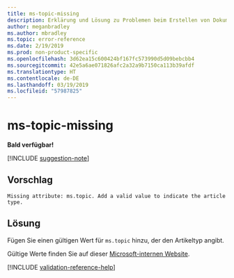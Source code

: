 ```yaml
---
title: ms-topic-missing
description: Erklärung und Lösung zu Problemen beim Erstellen von Dokumentationsartikeln – ms-topic-missing
author: meganbradley
ms.author: mbradley
ms.topic: error-reference
ms.date: 2/19/2019
ms.prod: non-product-specific
ms.openlocfilehash: 3d62ea15c600424bf167fc573990d5d09bebcbb4
ms.sourcegitcommit: 42e5a6ae071826afc2a32a9b7150ca113b39afdf
ms.translationtype: HT
ms.contentlocale: de-DE
ms.lasthandoff: 03/19/2019
ms.locfileid: "57987825"
---
```

# <a name="ms-topic-missing"></a>ms-topic-missing

**Bald verfügbar!**

[!INCLUDE [suggestion-note](includes/suggestion-note.md)]

## <a name="suggestion"></a>Vorschlag

`Missing attribute: ms.topic. Add a valid value to indicate the article type.`

## <a name="resolution"></a>Lösung

Fügen Sie einen gültigen Wert für `ms.topic` hinzu, der den Artikeltyp angibt.

Gültige Werte finden Sie auf dieser [Microsoft-internen Website](https://docsmetadatatool.azurewebsites.net/allowlists).

<!--make sure to add this file to your includes folder and verify the path-->
[!INCLUDE [validation-reference-help](includes/validation-reference-help.md)]